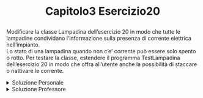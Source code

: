 # <p align=center> Capitolo3 Esercizio20 </p>

Modificare la classe Lampadina dell’esercizio 20 in modo che
tutte le lampadine condividano l’informazione sulla presenza di
corrente elettrica nell’impianto. <br>
Lo stato di una lampadina quando non
c’e’ corrente può essere solo spento o rotto. Per testare la classe,
estendere il programma TestLampadina dell’esercizio 20 in modo che
offra all’utente anche la possibilità di staccare o riattivare le corrente.

<details closed> 

<summary> Soluzione Personale </summary>

[Lampadina.java](https://github.com/FedVlogger17/Uni-Notes/blob/main/Primo%20Anno/Secondo%20Semestre/Metodologie%20di%20Programmazione/Esercizi/Esercizi%20Capitolo%203/Esercizio_20/src/Esercizio20/Lampadina.java)
[Interruttore.java](https://github.com/FedVlogger17/Uni-Notes/blob/main/Primo%20Anno/Secondo%20Semestre/Metodologie%20di%20Programmazione/Esercizi/Esercizi%20Capitolo%203/Esercizio_20/src/Esercizio20/Interruttore.java)
[TestInterruttore.java](https://github.com/FedVlogger17/Uni-Notes/blob/main/Primo%20Anno/Secondo%20Semestre/Metodologie%20di%20Programmazione/Esercizi/Esercizi%20Capitolo%203/Esercizio_20/src/Esercizio20/TestInterruttore.java)

</details>

<details closed> 

<summary> Soluzione Professore </summary>

[Lampadina.java](https://github.com/FedVlogger17/Uni-Notes/blob/main/Primo%20Anno/Secondo%20Semestre/Metodologie%20di%20Programmazione/Esercizi/Esercizi%20Capitolo%203/Esercizio_20/src/Esercizio20Prof/Lampadina.java)
[Interruttore.java](https://github.com/FedVlogger17/Uni-Notes/blob/main/Primo%20Anno/Secondo%20Semestre/Metodologie%20di%20Programmazione/Esercizi/Esercizi%20Capitolo%203/Esercizio_20/src/Esercizio20Prof/Interruttore.java)
[TestInterruttore.java](https://github.com/FedVlogger17/Uni-Notes/blob/main/Primo%20Anno/Secondo%20Semestre/Metodologie%20di%20Programmazione/Esercizi/Esercizi%20Capitolo%203/Esercizio_20/src/Esercizio20Prof/TestInterruttore.java)

</details>